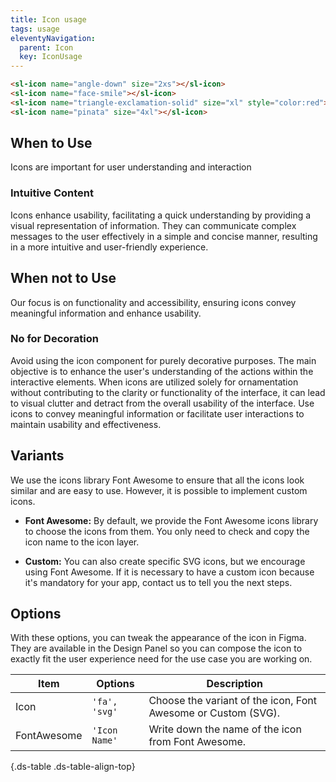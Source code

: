 ```yaml
---
title: Icon usage
tags: usage
eleventyNavigation:
  parent: Icon
  key: IconUsage
---
```


<section>  
<div class="ds-example" style="gap: 3rem;">
  <sl-icon name="angle-down" size="2xs"></sl-icon>
  <sl-icon name="face-smile"></sl-icon>
  <sl-icon name="triangle-exclamation-solid" size="xl" style="color:var(--sl-color-palette-danger-500)"></sl-icon>
  <sl-icon name="pinata" size="4xl"></sl-icon>
</div>

<div class="ds-code">

  ```html
  <sl-icon name="angle-down" size="2xs"></sl-icon>
  <sl-icon name="face-smile"></sl-icon>
  <sl-icon name="triangle-exclamation-solid" size="xl" style="color:red"></sl-icon>
  <sl-icon name="pinata" size="4xl"></sl-icon>
  ```
</div>

</section>

<section>

## When to Use
Icons are important for user understanding and interaction

### Intuitive Content
Icons enhance usability, facilitating a quick understanding by providing a visual representation of information. They can communicate complex messages to the user effectively in a simple and concise manner, resulting in a more intuitive and user-friendly experience.

</section>


<section>

## When not to Use
Our focus is on functionality and accessibility, ensuring icons convey meaningful information and enhance usability.

### No for Decoration
Avoid using the icon component for purely decorative purposes. The main objective is to enhance the user's understanding of the actions within the interactive elements. When icons are utilized solely for ornamentation without contributing to the clarity or functionality of the interface, it can lead to visual clutter and detract from the overall usability of the interface. Use icons to convey meaningful information or facilitate user interactions to maintain usability and effectiveness.

</section>


<section>

## Variants
We use the icons library Font Awesome to ensure that all the icons look similar and are easy to use. However, it is possible to implement custom icons.

  - **Font Awesome:**  By default, we provide the Font Awesome icons library to choose the icons from them. You only need to check and copy the icon name to the icon layer.

  - **Custom:** You can also create specific SVG icons, but we encourage using Font Awesome. If it is necessary to have a custom icon because it's mandatory for your app, contact us to tell you the next steps.

</section>


<section>

## Options
With these options, you can tweak the appearance of the icon in Figma. They are available in the Design Panel so you can compose the icon to exactly fit the user experience need for the use case you are working on.

|Item|Options|Description|
|-|-|-|
|Icon|`'fa', 'svg'`|Choose the variant of the icon, Font Awesome or Custom (SVG). |
|FontAwesome|`'Icon Name'`|Write down the name of the icon from Font Awesome. |

{.ds-table .ds-table-align-top}

</section>
